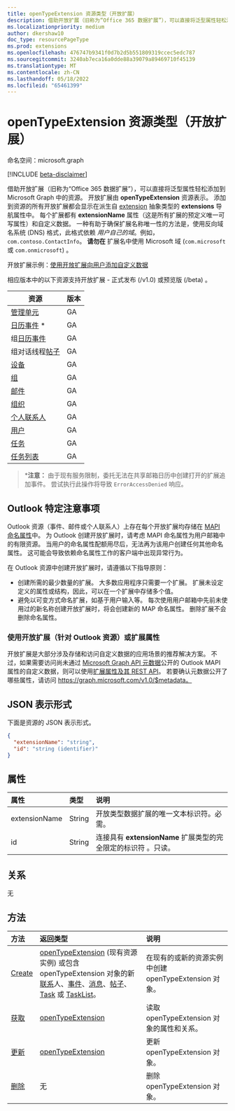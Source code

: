 ```yaml
---
title: openTypeExtension 资源类型（开放扩展）
description: 借助开放扩展（旧称为“Office 365 数据扩展”），可以直接将泛型属性轻松添加到 Microsoft Graph 中的资源。
ms.localizationpriority: medium
author: dkershaw10
doc_type: resourcePageType
ms.prod: extensions
ms.openlocfilehash: 476747b9341f0d7b2d5b551809319ccec5edc787
ms.sourcegitcommit: 3240ab7eca16a0dde88a39079a89469710f45139
ms.translationtype: MT
ms.contentlocale: zh-CN
ms.lasthandoff: 05/18/2022
ms.locfileid: "65461399"
---
```

# <a name="opentypeextension-resource-type-open-extensions"></a>openTypeExtension 资源类型（开放扩展）

命名空间：microsoft.graph

[!INCLUDE [beta-disclaimer](../../includes/beta-disclaimer.md)]

借助开放扩展（旧称为“Office 365 数据扩展”），可以直接将泛型属性轻松添加到 Microsoft Graph 中的资源。
开放扩展由 **openTypeExtension** 资源表示。 添加到资源的所有开放扩展都会显示在派生自 [extension](extension.md) 抽象类型的 **extensions** 导航属性中。  每个扩展都有 **extensionName** 属性（这是所有扩展的预定义唯一可写属性）和自定义数据。 一种有助于确保扩展名称唯一性的方法是，使用反向域名系统 (DNS) 格式，此格式依赖 _用户自己的域_。例如，`com.contoso.ContactInfo`。 **请勿在** 扩展名中使用 Microsoft 域 (`com.microsoft` 或 `com.onmicrosoft`) 。

开放扩展示例：[使用开放扩展向用户添加自定义数据](/graph/extensibility-open-users)

相应版本中的以下资源支持开放扩展 - 正式发布 (/v1.0) 或预览版 (/beta) 。

| 资源 | 版本 |
|---------------|-------|
| [管理单元](administrativeunit.md) | GA |
| [日历事件](event.md) \* | GA |
| 组[日历事件](event.md) | GA |
| 组对话线程[帖子](post.md) | GA |
| [设备](device.md) | GA |
| [组](group.md) | GA |
| [邮件](message.md) | GA |
| [组织](organization.md) | GA |
| [个人联系人](contact.md) | GA |
| [用户](user.md) | GA |
| [任务](basetask.md) | GA |
| [任务列表](basetasklist.md) | GA |

>\***注意：** 由于现有服务限制，委托无法在共享邮箱日历中创建打开的扩展追加事件。 尝试执行此操作将导致 `ErrorAccessDenied` 响应。

## <a name="outlook-specific-considerations"></a>Outlook 特定注意事项

Outlook 资源（事件、邮件或个人联系人）上存在每个开放扩展均存储在 [MAPI 命名属性](/office/client-developer/outlook/mapi/mapi-named-properties)中。 为 Outlook 创建开放扩展时，请考虑 MAPI 命名属性为用户邮箱中的有限资源。 当用户的命名属性配额用尽后，无法再为该用户创建任何其他命名属性。 这可能会导致依赖命名属性工作的客户端中出现异常行为。

在 Outlook 资源中创建开放扩展时，请遵循以下指导原则：

- 创建所需的最少数量的扩展。 大多数应用程序只需要一个扩展。 扩展未设定定义的属性或结构，因此，可以在一个扩展中存储多个值。
- 避免以可变方式命名扩展，如基于用户输入等。 每次使用用户邮箱中先前未使用过的新名称创建开放扩展时，将会创建新的 MAP 命名属性。 删除扩展不会删除命名属性。

### <a name="use-open-extensions-for-outlook-resources-or-extended-properties"></a>使用开放扩展（针对 Outlook 资源）或扩展属性

开放扩展是大部分涉及存储和访问自定义数据的应用场景的推荐解决方案。 不过，如果需要访问尚未通过 [Microsoft Graph API 元数据](/graph/traverse-the-graph#microsoft-graph-api-metadata)公开的 Outlook MAPI 属性的自定义数据，则可以使用[扩展属性及其 REST API](extended-properties-overview.md)。 若要确认元数据公开了哪些属性，请访问 https://graph.microsoft.com/v1.0/$metadata。

## <a name="json-representation"></a>JSON 表示形式

下面是资源的 JSON 表示形式。

<!-- {
  "blockType": "resource",
  "optionalProperties": [

  ],
  "@odata.type": "microsoft.graph.openTypeExtension"
}-->

```json
{
  "extensionName": "string",
  "id": "string (identifier)"
}
```

## <a name="properties"></a>属性

| 属性 | 类型 | 说明 |
|:---------------|:--------|:----------|
|extensionName|String|开放类型数据扩展的唯一文本标识符。必需。|
|id|String| 连接具有 **extensionName** 扩展类型的完全限定的标识符 。只读。|

## <a name="relationships"></a>关系

无

## <a name="methods"></a>方法

| 方法 | 返回类型 | 说明 |
|:---------------|:--------|:----------|
|[Create](../api/opentypeextension-post-opentypeextension.md) | [openTypeExtension](opentypeextension.md) (现有资源实例) 或包含 openTypeExtension 对象的新[联系](contact.md)人、[事件](event.md)、[消息](message.md)、[帖子](post.md)、[Task](basetask.md) 或 [TaskList](basetasklist.md)。 | 在现有的或新的资源实例中创建 openTypeExtension 对象。|
|[获取](../api/opentypeextension-get.md) | [openTypeExtension](opentypeextension.md) |读取 openTypeExtension 对象的属性和关系。|
|[更新](../api/opentypeextension-update.md) | [openTypeExtension](opentypeextension.md) |更新 openTypeExtension 对象。 |
|[删除](../api/opentypeextension-delete.md) | 无 |删除 openTypeExtension 对象。 |

<!-- uuid: 8fcb5dbc-d5aa-4681-8e31-b001d5168d79
2015-10-25 14:57:30 UTC -->
<!--
{
  "type": "#page.annotation",
  "description": "openTypeExtension resource",
  "keywords": "",
  "section": "documentation",
  "tocPath": "",
  "suppressions": []
}
-->
